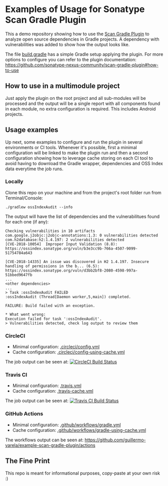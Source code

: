# Examples of Usage for Sonatype Scan Gradle Plugin

This a demo repository showing how to use the [Scan Gradle Plugin](https://github.com/sonatype-nexus-community/scan-gradle-plugin) to analyze open source dependencies in Gradle projects. A dependency with vulnerabilities was added to show how the output looks like.

The file [build.gradle](build.gradle) has a simple Gradle setup applying the plugin. For more options to configure you can refer to the plugin documentation: https://github.com/sonatype-nexus-community/scan-gradle-plugin#how-to-use

## How to use in a multimodule project
Just apply the plugin on the root project and all sub-modules will be processed and the output will be a single report with all components found in each module, no extra configuration is required. This includes Android projects.

## Usage examples
Up next, some examples to configure and run the plugin in several environments or CI tools. Whenever it's possible, first a minimal configuration will be linked to make the plugin run and then a second configuration showing how to leverage cache storing on each CI tool to avoid having to download the Gradle wrapper, dependencies and OSS Index data everytime the job runs.

### Locally
Clone this repo on your machine and from the project's root folder run from Terminal/Console:

`./gradlew ossIndexAudit --info`

The output will have the list of dependencies and the vulnerabilitues found for each one (if any):
```
Checking vulnerabilities in 10 artifacts
com.google.j2objc:j2objc-annotations:1.3: 0 vulnerabilities detected
com.h2database:h2:1.4.197: 2 vulnerabilities detected
[CVE-2018-10054]  Improper Input Validation (8.8): https://ossindex.sonatype.org/vuln/b3e3cc9b-766a-4507-9099-51754784a643

[CVE-2018-14335] An issue was discovered in H2 1.4.197. Insecure handling of permissions in the b... (6.5): https://ossindex.sonatype.org/vuln/d3bb2bf8-2080-4598-997a-51bbed9647fb
...
<other dependencies>
...
> Task :ossIndexAudit FAILED
:ossIndexAudit (Thread[Daemon worker,5,main]) completed.

FAILURE: Build failed with an exception.

* What went wrong:
Execution failed for task ':ossIndexAudit'.
> Vulnerabilities detected, check log output to review them
```

### CircleCI
- Minimal configuration: [.circleci/config.yml](.circleci/config.yml)
- Cache configuration: [.circleci/config-using-cache.yml](.circleci/config-using-cache.yml)

The job output can be seen at: [![CircleCI Build Status](https://circleci.com/gh/guillermo-varela/example-scan-gradle-plugin.svg?style=shield "CircleCI Build Status")](https://circleci.com/gh/guillermo-varela/example-scan-gradle-plugin)

### Travis CI
- Minimal configuration: [.travis.yml](.travis.yml)
- Cache configuration: [.travis-cache.yml](.travis-cache.yml)

The job output can be seen at: [![Travis CI Build Status](https://travis-ci.com/guillermo-varela/example-scan-gradle-plugin.svg?branch=master)](https://travis-ci.com/guillermo-varela/example-scan-gradle-plugin)

### GitHub Actions
- Minimal configuration:  [.github/workflows/gradle.yml](.github/workflows/gradle.yml)
- Cache configuration: [.github/workflows/gradle-using-cache.yml](.github/workflows/gradle-using-cache.yml)

The workflows output can be seen at: https://github.com/guillermo-varela/example-scan-gradle-plugin/actions

## The Fine Print
This repo is meant for informational purposes, copy-paste at your own risk :)
